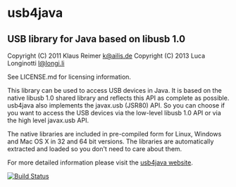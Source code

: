usb4java
========

USB library for Java based on libusb 1.0
----------------------------------------

Copyright (C) 2011 Klaus Reimer <k@ailis.de>
Copyright (C) 2013 Luca Longinotti <l@longi.li>

See LICENSE.md for licensing information.

This library can be used to access USB devices in Java. It is based on the 
native libusb 1.0 shared library and reflects this API as complete as 
possible. usb4java also implements the javax.usb (JSR80) API. So you can choose 
if you want to access the USB devices via the low-level libusb 1.0 API or 
via the high level javax.usb API.

The native libraries are included in pre-compiled form for Linux, Windows and
Mac OS X in 32 and 64 bit versions. The libraries are automatically extracted
and loaded so you don't need to care about them. 

For more detailed information please visit the [usb4java website](http://kayahr.github.com/usb4java).

[![Build Status](https://ci.ailis.de/job/usb4java/badge/icon)](https://ci.ailis.de/job/usb4java/)

